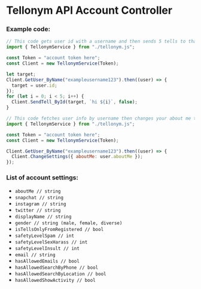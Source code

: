 # **Tellonym API Account Controller**

### Example code:

```js
// This code gets user id with a username and then sends 5 tells to that user
import { TellonymService } from "./tellonym.js";

const Token = "account token here";
const Client = new TellonymService(Token);

let target;
Client.GetUser_ByName("exampleusername123").then((user) => {
  target = user.id;
});
for (let i = 0; i < 5; i++) {
  Client.SendTell_ById(target, `hi ${i}`, false);
}
```

```js
// This code fetches user info by username then changes your about me to that user's about me
import { TellonymService } from "./tellonym.js";

const Token = "account token here";
const Client = new TellonymService(Token);

Client.GetUser_ByName("exampleusername123").then((user) => {
  Client.ChangeSettings({ aboutMe: user.aboutMe });
});
```

### List of account settings:

- `aboutMe // string`
- `snapchat // string`
- `instagram // string`
- `twitter // string`
- `displayName // string`
- `gender // string (male, female, diverse)`
- `isTellsOnlyFromRegistered // bool`
- `safetyLevelSpam // int`
- `safetyLevelSexHarass // int`
- `safetyLevelInsult // int`
- `email // string`
- `hasAllowedEmails // bool`
- `hasAllowedSearchByPhone // bool`
- `hasAllowedSearchByLocation // bool`
- `hasAllowedShowActivity // bool`
